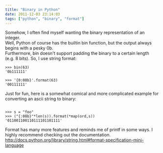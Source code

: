```yaml
---
title: "Binary in Python"
date: 2011-12-03 23:14:03
tags: ["python", "binary", "format"]
---
```


<p>
Somehow, I often find myself wanting 
the binary representation of an integer. 
<br />
Well, Python of course has the builtin bin function, but the output always begins with a pesky <span class="mono">0b</span>. 
<br />
Furthermore, bin doesn't support padding the binary to a certain length (e.g. 8 bits). So, I use string format:
<br />
</p>

```
>>> bin(63)
'0b111111'

>>> '{0:08b}'.format(63)
'00111111'
```


Just for fun, here is a somewhat comical and more complicated example for converting an ascii string to binary:

```

>>> s = "foo"
>>> ("{:08b}"*len(s)).format(*map(ord,s))
'011001100110111101101111'

```


<p>
Format has many more features and reminds me of printf in some ways. I highly recommend checking out the documentation.

<br />
<a href="http://docs.python.org/library/string.html#format-specification-mini-language">http://docs.python.org/library/string.html#format-specification-mini-language</a>
</p>
